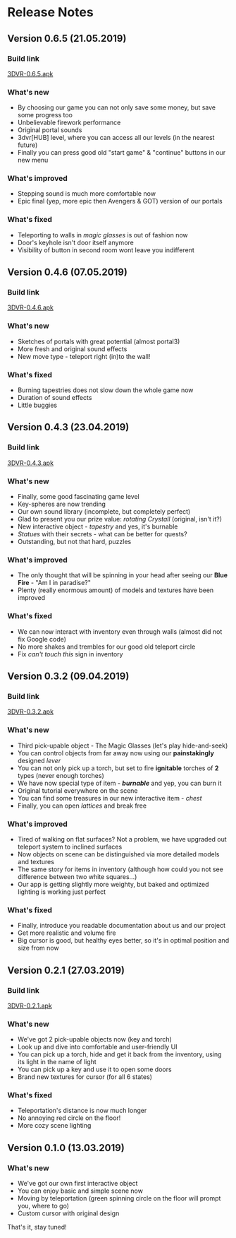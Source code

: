 # Release Notes
## Version 0.6.5 (21.05.2019)
### Build link
[3DVR-0.6.5.apk](https://drive.google.com/file/d/1SfZvoOHTB0jWRpAWVZ8kScaa7snllP5b/view?usp=sharing)
### What's new
* By choosing our game you can not only save some money, but save some progress too
* Unbelievable firework performance
* Original portal sounds
* 3dvr\[HUB\] level, where you can access all our levels (in the nearest future)
* Finally you can press good old "start game" & "continue" buttons in our new menu

### What's improved
* Stepping sound is much more comfortable now
* Epic final (yep, more epic then Avengers & GOT) version of our portals

### What's fixed
* Teleporting to walls in *magic glasses* is out of fashion now
* Door's keyhole isn't door itself anymore
* Visibility of button in second room wont leave you indifferent

## Version 0.4.6 (07.05.2019)
### Build link
[3DVR-0.4.6.apk](https://drive.google.com/file/d/1dLkEcWNycASFyrCmjEnOZal5m39iRHk3/view?usp=sharing)
### What's new
* Sketches of portals with great potential (almost portal3)
* More fresh and original sound effects
* New move type - teleport right (in)to the wall!

### What's fixed
* Burning tapestries does not slow down the whole game now
* Duration of sound effects
* Little buggies

## Version 0.4.3 (23.04.2019)
### Build link
[3DVR-0.4.3.apk](https://drive.google.com/open?id=1SMyWGMgyqEZTcj5tL0YE7anLiu22_MYq)
### What's new
* Finally, some good fascinating game level
* Key-spheres are now trending
* Our own sound library (incomplete, but completely perfect)
* Glad to present you our prize value: *rotating Crystall* (original, isn't it?)
* New interactive object - *tapestry* and yes, it's burnable
* *Statues* with their secrets - what can be better for quests?
* Outstanding, but not that hard, puzzles

### What's improved
* The only thought that will be spinning in your head after seeing our **Blue Fire** - "Am I in paradise?"
* Plenty (really enormous amount) of models and textures have been improved

### What's fixed
* We can now interact with inventory even through walls (almost did not fix Google code) 
* No more shakes and trembles for our good old teleport circle
* Fix *can't touch this* sign in inventory 

## Version 0.3.2 (09.04.2019)
### Build link
[3DVR-0.3.2.apk](https://drive.google.com/open?id=17bt3mmQeFusOaMuonx9eGMAHXB1JhtyK)
### What's new
* Third pick-upable object - The Magic Glasses (let's play hide-and-seek)
* You can control objects from far away now using our **painstakingly** designed *lever*
* You can not only pick up a torch, but set to fire **ignitable** torches of **2** types (never enough torches)
* We have now special type of item - ***burnable*** and yep, you can burn it
* Original tutorial everywhere on the scene
* You can find some treasures in our new interactive item - *chest*
* Finally, you can open *lattices* and break free

### What's improved
* Tired of walking on flat surfaces? Not a problem, we have upgraded out teleport system to inclined surfaces
* Now objects on scene can be distinguished via more detailed models and textures
* The same story for items in inventory (although how could you not see difference between two white squares...)
* Our app is getting slightly more weighty, but baked and optimized lighting is working just perfect

### What's fixed
* Finally, introduce you readable documentation about us and our project
* Get more realistic and volume fire
* Big cursor is good, but healthy eyes better, so it's in optimal position and size from now

## Version 0.2.1 (27.03.2019)
### Build link
[3DVR-0.2.1.apk](https://drive.google.com/open?id=1yOupczrJicYD--90RuuiEhvM2E-GVuur)
### What's new
* We've got 2 pick-upable objects now (key and torch)
* Look up and dive into comfortable and user-friendly UI
* You can pick up a torch, hide and get it back from the inventory, using its light in the name of light
* You can pick up a key and use it to open some doors
* Brand new textures for cursor (for all 6 states)
### What's fixed
* Teleportation's distance is now much longer
* No annoying red circle on the floor!
* More cozy scene lighting

## Version 0.1.0 (13.03.2019)
### What's new
* We've got our own first interactive object
* You can enjoy basic and simple scene now
* Moving by teleportation (green spinning circle on the floor will prompt you, where to go)
* Custom cursor with original design

That's it, stay tuned! 
